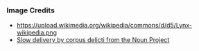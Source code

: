 ### Image Credits
* https://upload.wikimedia.org/wikipedia/commons/d/d5/Lynx-wikipedia.png
* [Slow delivery by corpus delicti from the Noun Project](https://thenounproject.com/search/?q=slow&i=1184904)


